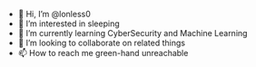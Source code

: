 - 👋 Hi, I’m @lonless0
- 👀 I’m interested in sleeping
- 🌱 I’m currently learning CyberSecurity and Machine Learning
- 💞️ I’m looking to collaborate on related things
- 📫 How to reach me green-hand unreachable

<!---
lonless0/lonless0 is a ✨ special ✨ repository because its `README.md` (this file) appears on your GitHub profile.
You can click the Preview link to take a look at your changes.
--->
